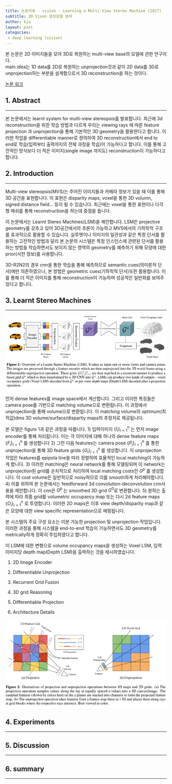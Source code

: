 ```yaml
---
title: 논문리뷰 - vision - Learning a Multi-View Stereo Machine (2017)
subtitle: 3D Vison 생성모델 분야
author: kju
layout: post
categories:
 - deep learning (vision)
---
```

본 논문은 2D 이미지들을 모아 3D로 복원하는 multi-view base의 모델에 관한 연구이다.    
main idea는 1D data를 2D로 복원하는 unprojection것과 같이 2D data를 3D로 unprojection하는 부분을 설계함으로서 3D reconstruction을 하는 것이다.

[논문 링크](https://arxiv.org/abs/1708.05375, "Learning a Multi-View Stereo Machine")

## 1. Abstract
<hr>
본 논문에서는 learnt system for multi-view stereopsis를 발표합니다. 최근에 3d reconstruction을 위한 학습 방법과 다르게 우리는 viewing rays 에 따른 feature projection 과 unprojection을 통해 기본적인 3D geometry을 활용한다고 합니다. 이러한 작업을 differentiable manner로 정의하여 3D reconstruction에서 end to end로 학습(입력부터 출력까지의 전체 과정을 학습)이 가능하다고 합니다. 이를 통해 고전적인 방식보다 더 적은 이미지(single image 까지도) reconstruction이 가능하다고 합니다.

## 2. Introduction
<hr>
Multi-view stereopsis(MVS)는 주어진 이미지들과 카메라 정보가 있을 때 이를 통해 3D 공간을 표현합니다. 이 표현은 disparity maps, voxel을 통한 3D volumn, signed distance field... 등이 될 수 있습니다. 최근에는 voxel을 통한 표현이나 다각형 메쉬를 통해 reconstruction을 하는데 중점을 둡니다.      

이 논문에서는 Learnt Stereo Machines(LSM)을 제안합니다. LSM은 projective geometry를 갖추고 있어 3D공간에서의 추론이 가능하고 MVS에서의 기하학적 구조를 효과적으로 활용할 수 있습니다. 실루엣이나 이미지의 일관성과 같은 특정 단서를 활용하는 고전적인 방법과 달리 본 논문의 시스템은 특정 인스턴스에 관련된 단서를 활용하는 방법을 학습하면서도 보이지 않는 영역의 geometry를 예측하기 위해 모양에 대한 prior(사전 정보)를 사용합니다.    

3D-R2N2의 경우 cnn을 통한 학습을 통해 예측하므로 semantic cues(의미론적 단서)에만 의존하였으나, 본 방법은 geometric cues(기하학적 단서)또한 활용합니다. 이를 통해 더 적은 이미지를 통해 reconstruction이 가능하며 성공적인 일반화를 보여주었다고 합니다.

## 3. Learnt Stereo Machines
<hr>

![model-structure](/post_images/Multi-View-stereo-machine/model-structure.PNG "LSM 모델 구조")   

먼저 dense features를 image space에서 계산합니다. 그리고 이러한 특징들은 camera pose를 기반으로 matching volume으로 변환됩니다. 이 과정에서 unprojection을 통해 volume으로 변환됩니다. 이 matching volume의 optimum(최적값)dms 3D volume/surface/dispartiy maps의 추정치로 제공됩니다.

본 모델은 figure 1과 같은 과정을 따릅니다. 1) 입력이미지 $\{I_i\}_{i=1}^{n}$ 는 먼저 image encoder를 통해 처리됩니다. 이는 각 이미지에 대해 하나의 dense feature maps $\{F_i\}_{i=1}^{n}$ 를 생성합니다  2) 그런 다음 features는 camera pose $\{P_i\}_{i=1}^{n}$ 를 통한 unprojection을 통해 3D feature grids $\{G_i\}_{i=1}^{n}$ 를 생성합니다. 이 unprojection 작업은 features를 epipola line을 따라 정렬하여 효율적인 local matching이 가능하게 합니다. 3) 이러한 matching은 neural network를 통해 모델링되며 이 network는 unprojection된 grid를 순차적으로 처리하여 local matching costs인 $G^p$ 를 생성합니다. 이 cost volume은 일반적으로 noisy하므로 이를 smooth하게 처리해야합니다. 4) 이를 위하여 본 논문에서는 feedforward 3d convolution-deconvolution cnn사용을 제안합니다. 이 cnn은 $G^p$ 는 smoothed 3D grid $G^0$로 변환합니다. 5) 원하는 출력에 따라 최종 grid를 volumetric occupancy map 또는 다시 2d feature maps $\{O_i\}_{i=1}^{n}$ 로 투영합니다. 이러한 2D maps은 이후 view depth/disparity map과 같은 모양에 대한 view specific representation으로 매핑됩니다.    

본 시스템의 주요 구성 요소는 미분 가능한 projection 및 unprojection 작업입니다. 이러한 과정을 통해 시스템을 end-to-end 학습이 가능하면서도 3D geometry를 metrically하게 정확히 주입하였다고 합니다.     

이 LSM에 대한 변형으로 volume occupancy maps을 생성하는 Voxel LSM, 입력 이미지당 depth map(Depth LSM)을 출력하는 것을 제시하였습니다.

1) 2D Image Encoder

2) Differentiable Unprojection

3) Recurrent Grid Fusion

4) 3D grid Reasoning

5) Differentiable Projection

6) Architecture Details

![unprojection](/post_images/Multi-View-stereo-machine/backprojection.PNG "unprojection")


## 4. Experiments
<hr>

## 5. Discussion
<hr>

## 6. summary
<hr>